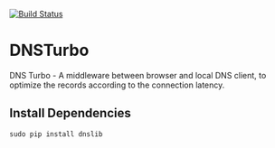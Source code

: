 [![Build Status](https://travis-ci.org/finaldie/DNSTurbo.svg?branch=master)](https://travis-ci.org/finaldie/DNSTurbo)

# DNSTurbo
DNS Turbo - A middleware between browser and local DNS client, to optimize the records according to the connection latency.

## Install Dependencies
```console
sudo pip install dnslib
```

